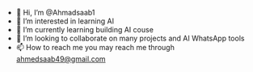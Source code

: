 - 👋 Hi, I’m @Ahmadsaab1
- 👀 I’m interested in learning AI
- 🌱 I’m currently learning building AI couse
- 💞️ I’m looking to collaborate on many projects and AI WhatsApp tools 
- 📫 How to reach me you may reach me through ahmedsaab49@gmail.com

<!---
Ahmadsaab1/Ahmadsaab1 is a ✨ special ✨ repository because its `README.md` (this file) appears on your GitHub profile.
You can click the Preview link to take a look at your changes.
--->
